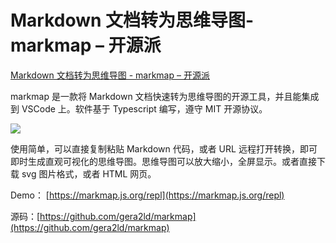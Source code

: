 # Markdown 文档转为思维导图-markmap – 开源派
[Markdown 文档转为思维导图 - markmap – 开源派](http://osp.io/archives/7413) 

 markmap 是一款将 Markdown 文档快速转为思维导图的开源工具，并且能集成到 VSCode 上。软件基于 Typescript 编写，遵守 MIT 开源协议。

![](https://s3-img.meituan.net/v1/mss_3d027b52ec5a4d589e68050845611e68/ff/n0/0n/7d/w1_327870.jpg@596w_1l.jpg)

使用简单，可以直接复制粘贴 Markdown 代码，或者 URL 远程打开转换，即可即时生成直观可视化的思维导图。思维导图可以放大缩小，全屏显示。或者直接下载 svg 图片格式，或者 HTML 网页。

Demo： [https://markmap.js.org/repl](https://markmap.js.org/repl)

源码：[https://github.com/gera2ld/markmap](https://github.com/gera2ld/markmap)
